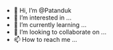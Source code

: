 - 👋 Hi, I’m @Patanduk
- 👀 I’m interested in ...
- 🌱 I’m currently learning ...
- 💞️ I’m looking to collaborate on ...
- 📫 How to reach me ...

<!---
Patanduk/Patanduk is a ✨ special ✨ repository because its `README.md` (this file) appears on your GitHub profile.
You can click the Preview link to take a look at your changes.
--->
